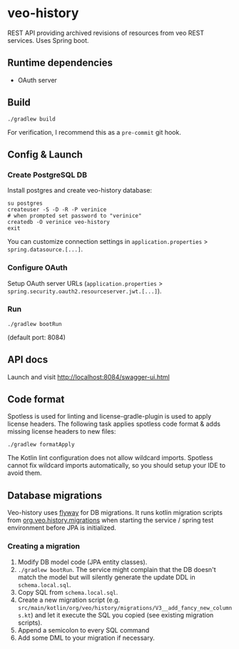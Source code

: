 # veo-history
REST API providing archived revisions of resources from veo REST services. Uses Spring boot.


## Runtime dependencies
* OAuth server


## Build

    ./gradlew build

For verification, I recommend this as a `pre-commit` git hook.


## Config & Launch
### Create PostgreSQL DB
Install postgres and create veo-history database:

    su postgres
    createuser -S -D -R -P verinice
    # when prompted set password to "verinice"
    createdb -O verinice veo-history
    exit

You can customize connection settings in `application.properties` > `spring.datasource.[...]`.

### Configure OAuth
Setup OAuth server URLs (`application.properties` > `spring.security.oauth2.resourceserver.jwt.[...]`).

### Run

    ./gradlew bootRun

(default port: 8084)


## API docs
Launch and visit <http://localhost:8084/swagger-ui.html>


## Code format
Spotless is used for linting and license-gradle-plugin is used to apply license headers. The following task applies
spotless code format & adds missing license headers to new files:

    ./gradlew formatApply

The Kotlin lint configuration does not allow wildcard imports. Spotless cannot fix wildcard imports automatically, so
you should setup your IDE to avoid them.

## Database migrations
Veo-history uses [flyway](https://github.com/flyway/flyway/) for DB migrations. It runs kotlin migration scripts from [org.veo.history.migrations](src/main/kotlin/org/veo/history/migrations) when starting the service / spring test environment before JPA is initialized.

### Creating a migration
1. Modify DB model code (JPA entity classes).
2. `./gradlew bootRun`. The service might complain that the DB doesn't match the model but will silently generate the update DDL in `schema.local.sql`.
3. Copy SQL from `schema.local.sql`.
4. Create a new migration script (e.g. `src/main/kotlin/org/veo/history/migrations/V3__add_fancy_new_columns.kt`) and let it execute the SQL you copied (see existing migration scripts).
5. Append a semicolon to every SQL command
6. Add some DML to your migration if necessary.
